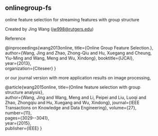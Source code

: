 ## onlinegroup-fs
online feature selection for streaming features with group structure

Created by Jing Wang (jw998@rutgers.edu)

Reference

@inproceedings{wang2013online,
  title={Online Group Feature Selection.},  
  author={Wang, Jing and Zhao, Zhong-Qiu and Hu, Xuegang and Cheung, Yiu-Ming and Wang, Meng and Wu, Xindong},
  booktitle={IJCAI},  
  year={2013},  
  organization={Citeseer}
}

or our journal version with more application results on image processing,

@article{wang2015online,
  title={Online feature selection with group structure analysis},  
  author={Wang, Jing and Wang, Meng and Li, Peipei and Liu, Luoqi and Zhao, Zhongqiu and Hu, Xuegang and Wu, Xindong},
  journal={IEEE Transactions on Knowledge and Data Engineering},
  volume={27},  
  number={11},  
  pages={3029--3041},  
  year={2015},  
  publisher={IEEE}
}